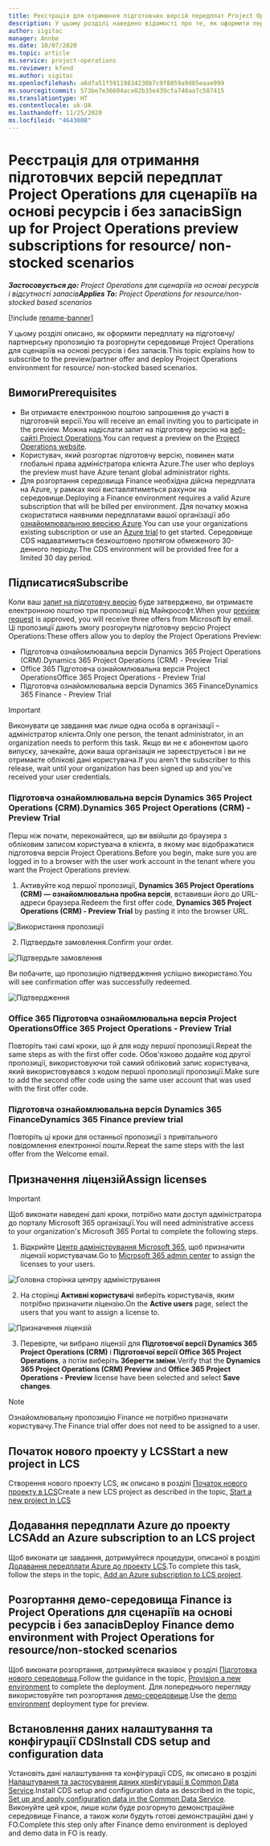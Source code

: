 ```yaml
---
title: Реєстрація для отримання підготовчих версій передплат Project Operations для сценаріїв на основі ресурсів і без запасів
description: У цьому розділі наведено відомості про те, як оформити передплату та здійснити розгортання Project Operations для сценаріїв на основі ресурсів і без запасів.
author: sigitac
manager: Annbe
ms.date: 10/07/2020
ms.topic: article
ms.service: project-operations
ms.reviewer: kfend
ms.author: sigitac
ms.openlocfilehash: a6dfa51f59119834230b7c9f8859a9d85eaae999
ms.sourcegitcommit: 573be7e36604ace82b35e439cfa748aa7c587415
ms.translationtype: HT
ms.contentlocale: uk-UA
ms.lasthandoff: 11/25/2020
ms.locfileid: "4643008"
---
```

# <a name="sign-up-for-project-operations-preview-subscriptions-for-resource-non-stocked-scenarios"></a><span data-ttu-id="2e4f3-103">Реєстрація для отримання підготовчих версій передплат Project Operations для сценаріїв на основі ресурсів і без запасів</span><span class="sxs-lookup"><span data-stu-id="2e4f3-103">Sign up for Project Operations preview subscriptions for resource/ non-stocked scenarios</span></span>

<span data-ttu-id="2e4f3-104">_**Застосовується до:** Project Operations для сценаріїв на основі ресурсів і відсутності запасів_</span><span class="sxs-lookup"><span data-stu-id="2e4f3-104">_**Applies To:** Project Operations for resource/non-stocked based scenarios_</span></span>

[!include [rename-banner](~/includes/cc-data-platform-banner.md)]

<span data-ttu-id="2e4f3-105">У цьому розділі описано, як оформити передплату на підготовчу/партнерську пропозицію та розгорнути середовище Project Operations для сценаріїв на основі ресурсів і без запасів.</span><span class="sxs-lookup"><span data-stu-id="2e4f3-105">This topic explains how to subscribe to the preview/partner offer and deploy Project Operations environment for resource/ non-stocked based scenarios.</span></span>

## <a name="prerequisites"></a><span data-ttu-id="2e4f3-106">Вимоги</span><span class="sxs-lookup"><span data-stu-id="2e4f3-106">Prerequisites</span></span>

- <span data-ttu-id="2e4f3-107">Ви отримаєте електронною поштою запрошення до участі в підготовчій версії.</span><span class="sxs-lookup"><span data-stu-id="2e4f3-107">You will receive an email inviting you to participate in the preview.</span></span> <span data-ttu-id="2e4f3-108">Можна надіслати запит на підготовчу версію на [веб-сайті Project Operations](https://dynamics.microsoft.com/en-us/project-operations/overview/).</span><span class="sxs-lookup"><span data-stu-id="2e4f3-108">You can request a preview on the [Project Operations website](https://dynamics.microsoft.com/en-us/project-operations/overview/).</span></span>
- <span data-ttu-id="2e4f3-109">Користувач, який розгортає підготовчу версію, повинен мати глобальні права адміністратора клієнта Azure.</span><span class="sxs-lookup"><span data-stu-id="2e4f3-109">The user who deploys the preview must have Azure tenant global administrator rights.</span></span>
- <span data-ttu-id="2e4f3-110">Для розгортання середовища Finance необхідна дійсна передплата на Azure, у рамках якої виставлятиметься рахунок на середовище.</span><span class="sxs-lookup"><span data-stu-id="2e4f3-110">Deploying a Finance environment requires a valid Azure subscription that will be billed per environment.</span></span> <span data-ttu-id="2e4f3-111">Для початку можна скористатися наявними передплатами вашої організації або [ознайомлювальною версією Azure](https://azure.microsoft.com/en-us/free/).</span><span class="sxs-lookup"><span data-stu-id="2e4f3-111">You can use your organizations existing subscription or use an [Azure trial](https://azure.microsoft.com/en-us/free/) to get started.</span></span> <span data-ttu-id="2e4f3-112">Середовище CDS надаватиметься безкоштовно протягом обмеженого 30-денного періоду.</span><span class="sxs-lookup"><span data-stu-id="2e4f3-112">The CDS environment will be provided free for a limited 30 day period.</span></span>

## <a name="subscribe"></a><span data-ttu-id="2e4f3-113">Підписатися</span><span class="sxs-lookup"><span data-stu-id="2e4f3-113">Subscribe</span></span>

<span data-ttu-id="2e4f3-114">Коли ваш [запит на підготовчу версію](https://forms.office.com/FormsPro/Pages/ResponsePage.aspx?id=v4j5cvGGr0GRqy180BHbR56j8lZs0FdAvwT75_WNFyxUMkRDV1NYQU5TNjE2VjhKOVBUNVg2R0s1NC4u) буде затверджено, ви отримаєте електронною поштою три пропозиції від Майкрософт.</span><span class="sxs-lookup"><span data-stu-id="2e4f3-114">When your [preview request](https://forms.office.com/FormsPro/Pages/ResponsePage.aspx?id=v4j5cvGGr0GRqy180BHbR56j8lZs0FdAvwT75_WNFyxUMkRDV1NYQU5TNjE2VjhKOVBUNVg2R0s1NC4u) is approved, you will receive three offers from Microsoft by email.</span></span> <span data-ttu-id="2e4f3-115">Ці пропозиції дають змогу розгорнути підготовчу версію Project Operations:</span><span class="sxs-lookup"><span data-stu-id="2e4f3-115">These offers allow you to deploy the Project Operations Preview:</span></span>

- <span data-ttu-id="2e4f3-116">Підготовча ознайомлювальна версія Dynamics 365 Project Operations (CRM).</span><span class="sxs-lookup"><span data-stu-id="2e4f3-116">Dynamics 365 Project Operations (CRM) - Preview Trial</span></span>
- <span data-ttu-id="2e4f3-117">Office 365 Підготовча ознайомлювальна версія Project Operations</span><span class="sxs-lookup"><span data-stu-id="2e4f3-117">Office 365 Project Operations - Preview Trial</span></span>
- <span data-ttu-id="2e4f3-118">Підготовча ознайомлювальна версія Dynamics 365 Finance</span><span class="sxs-lookup"><span data-stu-id="2e4f3-118">Dynamics 365 Finance - Preview Trial</span></span>

> [!IMPORTANT]
> <span data-ttu-id="2e4f3-119">Виконувати це завдання має лише одна особа в організації – адміністратор клієнта.</span><span class="sxs-lookup"><span data-stu-id="2e4f3-119">Only one person, the tenant administrator, in an organization needs to perform this task.</span></span> <span data-ttu-id="2e4f3-120">Якщо ви не є абонентом цього випуску, зачекайте, доки ваша організація не зареєструється і ви не отримаєте облікові дані користувача.</span><span class="sxs-lookup"><span data-stu-id="2e4f3-120">If you aren't the subscriber to this release, wait until your organization has been signed up and you've received your user credentials.</span></span>

### <a name="dynamics-365-project-operations-crm---preview-trial"></a><span data-ttu-id="2e4f3-121">Підготовча ознайомлювальна версія Dynamics 365 Project Operations (CRM).</span><span class="sxs-lookup"><span data-stu-id="2e4f3-121">Dynamics 365 Project Operations (CRM) - Preview Trial</span></span> 

<span data-ttu-id="2e4f3-122">Перш ніж почати, переконайтеся, що ви ввійшли до браузера з обліковим записом користувача в клієнта, в якому має відображатися підготовча версія Project Operations.</span><span class="sxs-lookup"><span data-stu-id="2e4f3-122">Before you begin, make sure you are logged in to a browser with the user work account in the tenant where you want the Project Operations preview.</span></span>

1. <span data-ttu-id="2e4f3-123">Активуйте код першої пропозиції, **Dynamics 365 Project Operations (CRM) — ознайомлювальна пробна версія**, вставивши його до URL-адреси браузера.</span><span class="sxs-lookup"><span data-stu-id="2e4f3-123">Redeem the first offer code, **Dynamics 365 Project Operations (CRM) - Preview Trial** by pasting it into the browser URL.</span></span>

![Використання пропозиції](./media/16RedeemFirstOfferNew.png)

2. <span data-ttu-id="2e4f3-125">Підтвердьте замовлення.</span><span class="sxs-lookup"><span data-stu-id="2e4f3-125">Confirm your order.</span></span>

![Підтвердьте замовлення](./media/17ConfirmOrderNew.png)

<span data-ttu-id="2e4f3-127">Ви побачите, що пропозицію підтвердження успішно використано.</span><span class="sxs-lookup"><span data-stu-id="2e4f3-127">You will see confirmation offer was successfully redeemed.</span></span>

![Підтвердження](./media/18OrderConfirmationNew.png)

### <a name="office-365-project-operations---preview-trial"></a><span data-ttu-id="2e4f3-129">Office 365 Підготовча ознайомлювальна версія Project Operations</span><span class="sxs-lookup"><span data-stu-id="2e4f3-129">Office 365 Project Operations - Preview Trial</span></span>

<span data-ttu-id="2e4f3-130">Повторіть такі самі кроки, що й для коду першої пропозиції.</span><span class="sxs-lookup"><span data-stu-id="2e4f3-130">Repeat the same steps as with the first offer code.</span></span> <span data-ttu-id="2e4f3-131">Обов'язково додайте код другої пропозиції, використовуючи той самий обліковий запис користувача, який використовувався з кодом першої пропозиції пропозиції.</span><span class="sxs-lookup"><span data-stu-id="2e4f3-131">Make sure to add the second offer code using the same user account that was used with the first offer code.</span></span>

### <a name="dynamics-365-finance-preview-trial"></a><span data-ttu-id="2e4f3-132">Підготовча ознайомлювальна версія Dynamics 365 Finance</span><span class="sxs-lookup"><span data-stu-id="2e4f3-132">Dynamics 365 Finance preview trial</span></span>

<span data-ttu-id="2e4f3-133">Повторіть ці кроки для останньої пропозиції з привітального повідомлення електронної пошти.</span><span class="sxs-lookup"><span data-stu-id="2e4f3-133">Repeat the same steps with the last offer from the Welcome email.</span></span>

## <a name="assign-licenses"></a><span data-ttu-id="2e4f3-134">Призначення ліцензій</span><span class="sxs-lookup"><span data-stu-id="2e4f3-134">Assign licenses</span></span>

> [!IMPORTANT]
> <span data-ttu-id="2e4f3-135">Щоб виконати наведені далі кроки, потрібно мати доступ адміністратора до порталу Microsoft 365 організації.</span><span class="sxs-lookup"><span data-stu-id="2e4f3-135">You will need administrative access to your organization's Microsoft 365 Portal to complete the following steps.</span></span>

1. <span data-ttu-id="2e4f3-136">Відкрийте [Центр адміністрування Microsoft 365](https://portal.office.com/), щоб призначити ліцензії користувачам.</span><span class="sxs-lookup"><span data-stu-id="2e4f3-136">Go to [Microsoft 365 admin center](https://portal.office.com/) to assign the licenses to your users.</span></span>

![Головна сторінка центру адміністрування](./media/14AdminPortal.png)

2. <span data-ttu-id="2e4f3-138">На сторінці **Активні користувачі** виберіть користувачів, яким потрібно призначити ліцензію.</span><span class="sxs-lookup"><span data-stu-id="2e4f3-138">On the **Active users** page, select the users that you want to assign a license to.</span></span>

![Призначення ліцензій](./media/15AssignLicenses.png)

3. <span data-ttu-id="2e4f3-140">Перевірте, чи вибрано ліцензії для **Підготовчої версії Dynamics 365 Project Operations (CRM)** і **Підготовчої версії Office 365 Project Operations**, а потім виберіть **Зберегти зміни**.</span><span class="sxs-lookup"><span data-stu-id="2e4f3-140">Verify that the **Dynamics 365 Project Operations (CRM) Preview** and **Office 365 Project Operations - Preview** license have been selected and select **Save changes**.</span></span>

> [!NOTE]
> <span data-ttu-id="2e4f3-141">Ознайомлювальну пропозицію Finance не потрібно призначати користувачу.</span><span class="sxs-lookup"><span data-stu-id="2e4f3-141">The Finance trial offer does not need to be assigned to a user.</span></span>

## <a name="start-a-new-project-in-lcs"></a><span data-ttu-id="2e4f3-142">Початок нового проекту у LCS</span><span class="sxs-lookup"><span data-stu-id="2e4f3-142">Start a new project in LCS</span></span>

<span data-ttu-id="2e4f3-143">Створення нового проекту LCS, як описано в розділі [Початок нового проекту в LCS](create-lcs-project.md)</span><span class="sxs-lookup"><span data-stu-id="2e4f3-143">Create a new LCS project as described in the topic, [Start a new project in LCS](create-lcs-project.md)</span></span>

## <a name="add-an-azure-subscription-to-an-lcs-project"></a><span data-ttu-id="2e4f3-144">Додавання передплати Azure до проекту LCS</span><span class="sxs-lookup"><span data-stu-id="2e4f3-144">Add an Azure subscription to an LCS project</span></span>

<span data-ttu-id="2e4f3-145">Щоб виконати це завдання, дотримуйтеся процедури, описаної в розділі [Додавання передплати Azure до проекту LCS](resource-add-azure-subscription-lcs-project.md).</span><span class="sxs-lookup"><span data-stu-id="2e4f3-145">To complete this task, follow the steps in the topic, [Add an Azure subscription to LCS project](resource-add-azure-subscription-lcs-project.md).</span></span>

## <a name="deploy-finance-demo-environment-with-project-operations-for-resourcenon-stocked-scenarios"></a><span data-ttu-id="2e4f3-146">Розгортання демо-середовища Finance із Project Operations для сценаріїв на основі ресурсів і без запасів</span><span class="sxs-lookup"><span data-stu-id="2e4f3-146">Deploy Finance demo environment with Project Operations for resource/non-stocked scenarios</span></span>

<span data-ttu-id="2e4f3-147">Щоб виконати розгортання, дотримуйтеся вказівок у розділі [Підготовка нового середовища](resource-provision-new-environment.md).</span><span class="sxs-lookup"><span data-stu-id="2e4f3-147">Follow the guidance in the topic, [Provision a new environment](resource-provision-new-environment.md) to complete the deployment.</span></span> <span data-ttu-id="2e4f3-148">Для попереднього перегляду використовуйте тип розгортання [демо-середовище](https://docs.microsoft.com/dynamics365/fin-ops-core/dev-itpro/deployment/deploy-demo-environment).</span><span class="sxs-lookup"><span data-stu-id="2e4f3-148">Use the [demo environment](https://docs.microsoft.com/dynamics365/fin-ops-core/dev-itpro/deployment/deploy-demo-environment) deployment type for preview.</span></span> 

## <a name="install-cds-setup-and-configuration-data"></a><span data-ttu-id="2e4f3-149">Встановлення даних налаштування та конфігурації CDS</span><span class="sxs-lookup"><span data-stu-id="2e4f3-149">Install CDS setup and configuration data</span></span>

<span data-ttu-id="2e4f3-150">Установіть дані налаштування та конфігурації CDS, як описано в розділі [Налаштування та застосування даних конфігурації в Common Data Service](resource-apply-pro-setup-config-data.md).</span><span class="sxs-lookup"><span data-stu-id="2e4f3-150">Install CDS setup and configuration data as described in the topic, [Set up and apply configuration data in the Common Data Service](resource-apply-pro-setup-config-data.md).</span></span>
<span data-ttu-id="2e4f3-151">Виконуйте цей крок, лише коли буде розгорнуто демонстраційне середовище Finance, а також коли будуть готові демонстраційні дані у FO.</span><span class="sxs-lookup"><span data-stu-id="2e4f3-151">Complete this step only after Finance demo environment is deployed and demo data in FO is ready.</span></span>
